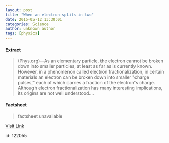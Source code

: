 ```yaml
---
layout: post
title: "When an electron splits in two"
date: 2015-05-12 13:30:01
categories: Science
author: unknown author
tags: [physics]
---
```



#### Extract
>(Phys.org)—As an elementary particle, the electron cannot be broken down into smaller particles, at least as far as is currently known. However, in a phenomenon called electron fractionalization, in certain materials an electron can be broken down into smaller "charge pulses," each of which carries a fraction of the electron's charge. Although electron fractionalization has many interesting implications, its origins are not well understood....

#### Factsheet
>factsheet unavailable

[Visit Link](http://phys.org/news350628970.html)

id:  122055

